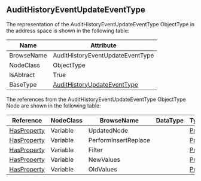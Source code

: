 <!-- objecttype -->
## AuditHistoryEventUpdateEventType
The representation of the AuditHistoryEventUpdateEventType ObjectType in the address space is shown in the following table:  

|Name|Attribute|
|---|---|
|BrowseName|AuditHistoryEventUpdateEventType|
|NodeClass|ObjectType|
|IsAbtract|True|
|BaseType|[AuditHistoryUpdateEventType](../../../Part5/ObjectTypes/AuditHistoryUpdateEventType/readme.md)|

The references from the AuditHistoryEventUpdateEventType ObjectType Node are shown in the following table:  

|Reference|NodeClass|BrowseName|DataType|TypeDefinition|ModellingRule|
|---|---|---|---|---|---|
|[HasProperty](../../../Part3/ReferenceTypes/HasProperty/readme.md)|Variable|UpdatedNode||[PropertyType](../../Part5/VariableTypes/PropertyType/readme.md)|[Mandatory](../../Objects/Mandatory/readme.md)|
|[HasProperty](../../../Part3/ReferenceTypes/HasProperty/readme.md)|Variable|PerformInsertReplace||[PropertyType](../../Part5/VariableTypes/PropertyType/readme.md)|[Mandatory](../../Objects/Mandatory/readme.md)|
|[HasProperty](../../../Part3/ReferenceTypes/HasProperty/readme.md)|Variable|Filter||[PropertyType](../../Part5/VariableTypes/PropertyType/readme.md)|[Mandatory](../../Objects/Mandatory/readme.md)|
|[HasProperty](../../../Part3/ReferenceTypes/HasProperty/readme.md)|Variable|NewValues||[PropertyType](../../Part5/VariableTypes/PropertyType/readme.md)|[Mandatory](../../Objects/Mandatory/readme.md)|
|[HasProperty](../../../Part3/ReferenceTypes/HasProperty/readme.md)|Variable|OldValues||[PropertyType](../../Part5/VariableTypes/PropertyType/readme.md)|[Mandatory](../../Objects/Mandatory/readme.md)|

